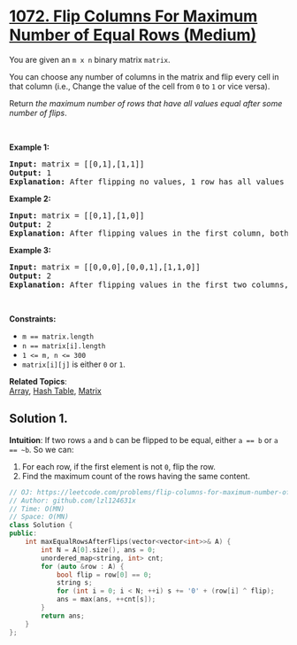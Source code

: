 # [1072. Flip Columns For Maximum Number of Equal Rows (Medium)](https://leetcode.com/problems/flip-columns-for-maximum-number-of-equal-rows/)

<p>You are given an <code>m x n</code> binary matrix <code>matrix</code>.</p>

<p>You can choose any number of columns in the matrix and flip every cell in that column (i.e., Change the value of the cell from <code>0</code> to <code>1</code> or vice versa).</p>

<p>Return <em>the maximum number of rows that have all values equal after some number of flips</em>.</p>

<p>&nbsp;</p>
<p><strong>Example 1:</strong></p>

<pre><strong>Input:</strong> matrix = [[0,1],[1,1]]
<strong>Output:</strong> 1
<strong>Explanation:</strong> After flipping no values, 1 row has all values equal.
</pre>

<p><strong>Example 2:</strong></p>

<pre><strong>Input:</strong> matrix = [[0,1],[1,0]]
<strong>Output:</strong> 2
<strong>Explanation:</strong> After flipping values in the first column, both rows have equal values.
</pre>

<p><strong>Example 3:</strong></p>

<pre><strong>Input:</strong> matrix = [[0,0,0],[0,0,1],[1,1,0]]
<strong>Output:</strong> 2
<strong>Explanation:</strong> After flipping values in the first two columns, the last two rows have equal values.
</pre>

<p>&nbsp;</p>
<p><strong>Constraints:</strong></p>

<ul>
	<li><code>m == matrix.length</code></li>
	<li><code>n == matrix[i].length</code></li>
	<li><code>1 &lt;= m, n &lt;= 300</code></li>
	<li><code>matrix[i][j]</code> is either&nbsp;<code>0</code> or <code>1</code>.</li>
</ul>


**Related Topics**:  
[Array](https://leetcode.com/tag/array/), [Hash Table](https://leetcode.com/tag/hash-table/), [Matrix](https://leetcode.com/tag/matrix/)

## Solution 1.

**Intuition**: If two rows `a` and `b` can be flipped to be equal, either `a == b` or `a == ~b`. So we can:

1. For each row, if the first element is not `0`, flip the row.
1. Find the maximum count of the rows having the same content.

```cpp
// OJ: https://leetcode.com/problems/flip-columns-for-maximum-number-of-equal-rows/
// Author: github.com/lzl124631x
// Time: O(MN)
// Space: O(MN)
class Solution {
public:
    int maxEqualRowsAfterFlips(vector<vector<int>>& A) {
        int N = A[0].size(), ans = 0;
        unordered_map<string, int> cnt;
        for (auto &row : A) {
            bool flip = row[0] == 0;
            string s;
            for (int i = 0; i < N; ++i) s += '0' + (row[i] ^ flip);
            ans = max(ans, ++cnt[s]);
        }
        return ans;
    }
};
```